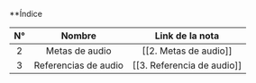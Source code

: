 
**Índice

| N°  |          Nombre          |         Link de la nota         |
| :-: | :----------------------: | :-----------------------------: |
|  2  |      Metas de audio      |      [[2. Metas de audio]]      |
|  3  |   Referencias de audio   |   [[3. Referencia de audio]]    |
